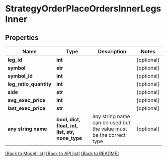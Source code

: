 # StrategyOrderPlaceOrdersInnerLegsInner


## Properties
Name | Type | Description | Notes
------------ | ------------- | ------------- | -------------
**leg_id** | **int** |  | [optional] 
**symbol** | **str** |  | [optional] 
**symbol_id** | **int** |  | [optional] 
**leg_ratio_quantity** | **int** |  | [optional] 
**side** | **str** |  | [optional] 
**avg_exec_price** | **int** |  | [optional] 
**last_exec_price** | **str** |  | [optional] 
**any string name** | **bool, dict, float, int, list, str, none_type** | any string name can be used but the value must be the correct type | [optional]

[[Back to Model list]](../README.md#documentation-for-models) [[Back to API list]](../README.md#documentation-for-api-endpoints) [[Back to README]](../README.md)


